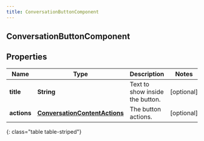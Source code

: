 ```yaml
---
title: ConversationButtonComponent
---
```

## ConversationButtonComponent


## Properties

| Name | Type | Description | Notes |
| ------------ | ------------- | ------------- | ------------- |
| **title** | <!----><!---->**String**<!----> | Text to show inside the button. |  [optional] |
| **actions** | <!----><!---->[**ConversationContentActions**](ConversationContentActions.html)<!----> | The button actions. |  [optional] |
{: class="table table-striped"}



